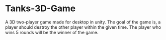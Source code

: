 # Tanks-3D-Game

A 3D two-player game made for desktop in unity. The goal of the game is, a player should destroy the other player within the given time. The player who wins 5 rounds will be the winner of the game.
